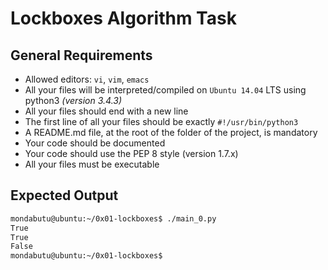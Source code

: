 # Lockboxes Algorithm Task


## General Requirements

- Allowed editors: `vi`, `vim`, `emacs`
- All your files will be interpreted/compiled on `Ubuntu 14.04` LTS using python3 *(version 3.4.3)*
- All your files should end with a new line
- The first line of all your files should be exactly `#!/usr/bin/python3`
- A README.md file, at the root of the folder of the project, is mandatory
- Your code should be documented
- Your code should use the PEP 8 style (version 1.7.x)
- All your files must be executable

## Expected Output
```bash
mondabutu@ubuntu:~/0x01-lockboxes$ ./main_0.py
True
True
False
mondabutu@ubuntu:~/0x01-lockboxes$
```

